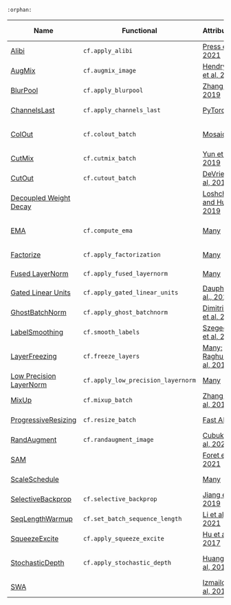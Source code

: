 ```{eval-rst}
:orphan:
```

Name|Functional|Attribution|tl;dr|Math-Equivalent
----|----------|-----------|-----|----
[Alibi](https://github.com/mosaicml/composer/tree/dev/composer/algorithms/alibi)|`cf.apply_alibi`|[Press et al, 2021](https://arxiv.org/abs/2108.12409v1)|Replace attention with AliBi|❌
[AugMix](https://github.com/mosaicml/composer/tree/dev/composer/algorithms/augmix)|`cf.augmix_image`|[Hendrycks et al, 2020](http://arxiv.org/abs/1912.02781)|Image-perserving data augmentations|❌
[BlurPool](https://github.com/mosaicml/composer/tree/dev/composer/algorithms/blurpool)|`cf.apply_blurpool`|[Zhang, 2019](https://arxiv.org/abs/1904.11486)|applies blur before pooling|❌
[ChannelsLast](https://github.com/mosaicml/composer/tree/dev/composer/algorithms/channels_last)|`cf.apply_channels_last`|[PyTorch](https://pytorch.org/tutorials/intermediate/memory_format_tutorial.html)|Uses channels last memory format (NHWC)|✅
[ColOut](https://github.com/mosaicml/composer/tree/dev/composer/algorithms/colout)|`cf.colout_batch`|[MosaicML](https://www.mosaicml.com)|Removes columns and rows from the image for augmentation and efficiency|❌
[CutMix](https://github.com/mosaicml/composer/tree/dev/composer/algorithms/cutmix)|`cf.cutmix_batch`|[Yun et al, 2019](https://arxiv.org/abs/1905.04899)|Combines pairs of examples in non-overlapping regions and mixes labels|❌
[CutOut](https://github.com/mosaicml/composer/tree/dev/composer/algorithms/cutout)|`cf.cutout_batch`|[DeVries et al, 2017](https://arxiv.org/abs/1708.04552)|Randomly erases rectangular blocks from the image|❌
[Decoupled Weight Decay](https://github.com/mosaicml/composer/blob/dev/composer/optim/decoupled_weight_decay.py)||[Loshchilov and Hutter, 2019](https://arxiv.org/abs/1711.05101)|Decouples weight decay from learning rate|❌
[EMA](https://github.com/mosaicml/composer/tree/dev/composer/algorithms/ema)|`cf.compute_ema`|[Many](https://www.mosaicml.com)|Exponentially weighted moving average of model parameters during training|❌
[Factorize](https://github.com/mosaicml/composer/tree/dev/composer/algorithms/factorize)|`cf.apply_factorization`|[Many](https://www.mosaicml.com)|Factorize GEMMs into smaller GEMMs|❌
[Fused LayerNorm](https://github.com/mosaicml/composer/tree/dev/composer/algorithms/fused_layernorm)|`cf.apply_fused_layernorm`|[Many](https://www.mosaicml.com)|Replaces `torch.nn.LayerNorm` with `apex.normalization.fused_layer_norm`|✅
[Gated Linear Units](https://github.com/mosaicml/composer/tree/dev/composer/algorithms/gated_linear_units)|`cf.apply_gated_linear_units`|[Dauphin et al., 2016](https://arxiv.org/abs/1612.08083)|Adds gating operation to the input of feed-forward block.|❌
[GhostBatchNorm](https://github.com/mosaicml/composer/tree/dev/composer/algorithms/ghost_batchnorm)|`cf.apply_ghost_batchnorm`|[Dimitriou et al, 2020](https://arxiv.org/abs/2007.08554)|Use smaller samples to compute batchnorm|❌
[LabelSmoothing](https://github.com/mosaicml/composer/tree/dev/composer/algorithms/label_smoothing)|`cf.smooth_labels`|[Szegedy et al, 2015](https://arxiv.org/abs/1512.00567)|Smooths the labels with a uniform prior|❌
[LayerFreezing](https://github.com/mosaicml/composer/tree/dev/composer/algorithms/layer_freezing)|`cf.freeze_layers`|[Many; Raghu et al, 2017](https://arxiv.org/abs/1706.05806)|Progressively freezes layers during training|❌
[Low Precision LayerNorm](https://github.com/mosaicml/composer/tree/dev/composer/algorithms/low_precision_layernorm)|`cf.apply_low_precision_layernorm`|[Many](https://www.mosaicml.com)|Forces `torch.nn.LayerNorm` to run in lower precision|✅
[MixUp](https://github.com/mosaicml/composer/tree/dev/composer/algorithms/mixup)|`cf.mixup_batch`|[Zhang et al, 2017](https://arxiv.org/abs/1710.09412)|Blends pairs of examples and labels|❌
[ProgressiveResizing](https://github.com/mosaicml/composer/tree/dev/composer/algorithms/progressive_resizing)|`cf.resize_batch`|[Fast AI](https://github.com/fastai/fastbook/blob/780b76bef3127ce5b64f8230fce60e915a7e0735/07_sizing_and_tta.ipynb)|Scale the input image size over the course of training|❌
[RandAugment](https://github.com/mosaicml/composer/tree/dev/composer/algorithms/randaugment)|`cf.randaugment_image`|[Cubuk et al, 2020](https://openaccess.thecvf.com/content_CVPRW_2020/html/w40/Cubuk_Randaugment_Practical_Automated_Data_Augmentation_With_a_Reduced_Search_Space_CVPRW_2020_paper.html)|Applies a series of random augmentations|❌
[SAM](https://github.com/mosaicml/composer/tree/dev/composer/algorithms/sam)||[Foret et al, 2021](https://arxiv.org/abs/2010.01412)|SAM optimizer measures sharpness of optimization space|❌
[ScaleSchedule](https://github.com/mosaicml/composer/tree/dev/composer/algorithms/scale_schedule)||[Many](https://www.mosaicml.com)|Scale the learning rate schedule by a factor|❌
[SelectiveBackprop](https://github.com/mosaicml/composer/tree/dev/composer/algorithms/selective_backprop)|`cf.selective_backprop`|[Jiang et al, 2019](https://arxiv.org/abs/1910.00762)|Drops examples with small loss contributions|❌
[SeqLengthWarmup](https://github.com/mosaicml/composer/tree/dev/composer/algorithms/seq_length_warmup)|`cf.set_batch_sequence_length`|[Li et al, 2021](https://arxiv.org/abs/2108.06084)|Progressively increase sequence length|❌
[SqueezeExcite](https://github.com/mosaicml/composer/tree/dev/composer/algorithms/squeeze_excite)|`cf.apply_squeeze_excite`|[Hu et al, 2017](https://arxiv.org/abs/1709.01507)|Replaces eligible layers with Squeeze-Excite layers|❌
[StochasticDepth](https://github.com/mosaicml/composer/tree/dev/composer/algorithms/stochastic_depth)|`cf.apply_stochastic_depth`|[Huang et al, 2016](https://arxiv.org/abs/1603.09382)|Replaces a specified layer with a stochastic verion that randomly drops the layer or samples during training|❌
[SWA](https://github.com/mosaicml/composer/tree/dev/composer/algorithms/swa)||[Izmailov et al, 2018](https://arxiv.org/abs/1803.05407)|Computes running average of model weights|❌
